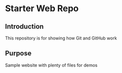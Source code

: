 # Starter Web Repo


## Introduction

This repository is for showing how Git and GitHub work

## Purpose

Sample website with plenty of files for demos